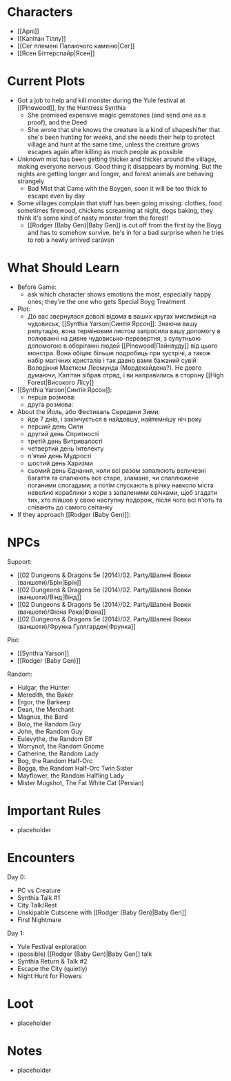 # Characters

- [[Арлі]]
- [[Капітан Тіллу]]
- [[Сег племені Палаючого каменю|Сег]]
- [[Ясен Біттерспайр|Ясен]]

# Current Plots

- Got a job to help and kill monster during the Yule festival at [[Pinewood]], by the Huntress Synthia
	- She promised expensive magic gemstones (and send one as a proof), and the Deed
	- She wrote that she knows the creature is a kind of shapeshifter that she's been hunting for weeks, and she needs their help to protect village and hunt at the same time, unless the creature grows escapes again after killing as much people as possible
- Unknown mist has been getting thicker and thicker around the village, making everyone nervous. Good thing it disappears by morning. But the nights are getting longer and longer, and forest animals are behaving strangely
	- Bad Mist that Came with the Boygen, soon it will be too thick to escape even by day
- Some villages complain that stuff has been going missing: clothes, food sometimes firewood, chickens screaming at night, dogs baking, they think it's some kind of nasty monster from the forest!
	- [[Rodger (Baby Gen)|Baby Gen]] is cut off from the first by the Boyg and has to somehow survive, he's in for a bad surprise when he tries to rob a newly arrived caravan

# What Should Learn 

- Before Game:
	- ask which character shows emotions the most, especially happy ones; they're the one who gets Special Boyg Treatment 
- Plot:
	- До вас звернулася доволі відома в ваших кругах мисливиця на чудовиськ, [[Synthia Yarson|Синтія Ярсон]]. Знаючи вашу репутацію, вона терміновим листом запросила вашу допомогу в полюванні на дивне чудовисько-перевертня, з супутньою допомогою в оберіганні людей [[Pinewood|Пайнвуду]] від цього монстра. Вона обіцяє більше подробиць при зустрічі, а також набір магічних кристалів і так давно вами бажаний сувій Володіння Маєтком Леомунда (Мордекайдена?). Не довго думаючи, Капітан зібрав отряд, і ви направились в сторону [[High Forest|Високого Лісу]]
- [[Synthia Yarson|Синтія Ярсон]]:
	- перша розмова: 
	- друга розмова:
- About the Йоль, або Фестиваль Середини Зими:
	- йде 7 днів, і закінчується в найдовшу, найтемнішу ніч року
	- перший день Сили
	- другий день Спритності
	- третій день Витривалості 
	- четвертий день Інтелекту
	- п'ятий день Мудрості
	- шостий день Харизми
	- сьомий день Єднання, коли всі разом запалюють величезні багаття та спалюють все старе, зламане, чи спаплюжене поганими спогадами; а потім спускають в річку навколо міста невеликі кораблики з кори з запаленими свічками, щоб згадати тих, хто пійшов у свою наступну подорож, після чого всі п'ють та співають до самого світанку
- If they approach [[Rodger (Baby Gen)]]:

# NPCs

Support:
- [[02 Dungeons & Dragons 5e (2014)/02. Party/Шалені Вовки (ваншоти)/Брін|Брін]]
- [[02 Dungeons & Dragons 5e (2014)/02. Party/Шалені Вовки (ваншоти)/Вінд|Вінд]]
- [[02 Dungeons & Dragons 5e (2014)/02. Party/Шалені Вовки (ваншоти)/Фіона Рока|Фіона]]
- [[02 Dungeons & Dragons 5e (2014)/02. Party/Шалені Вовки (ваншоти)/Фрунка Гуллгарден|Фрунка]]

Plot:
- [[Synthia Yarson]]
- [[Rodger (Baby Gen)]]

Random:
- Hulgar, the Hunter
- Meredith, the Baker
- Ergor, the Barkeep
- Dean, the Merchant 
- Magnus, the Bard 
- Bolo, the Random Guy
- John, the Random Guy
- Eulevythe, the Random Elf
- Worrynot, the Random Gnome
- Catherine, the Random Lady
- Bog, the Random Half-Orc
- Bogga, the Random Half-Orc Twin Sister
- Mayflower, the Random Halfling Lady 
- Mister Mugshot, The Fat White Cat (Persian)

# Important Rules

- placeholder

# Encounters 

Day 0:
- PC vs Creature
- Synthia Talk #1
- City Talk/Rest
- Unskipable Cutscene with [[Rodger (Baby Gen)|Baby Gen]]
- First Nightmare

Day 1: 
- Yule Festival exploration 
- (possible) [[Rodger (Baby Gen)|Baby Gen]] talk
- Synthia Return & Talk #2
- Escape the City (quietly)
- Night Hunt for Flowers

# Loot

- placeholder

# Notes

- placeholder
